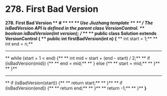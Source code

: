# 278. First Bad Version

**278. First Bad Version **
**# 
**
**
**
**Use Jiuzhang  template**
**
**
**/* The isBadVersion API is defined in the parent class VersionControl.**
**      boolean isBadVersion(int version); */**
**
**
**public class Solution extends VersionControl {**
**    public int firstBadVersion(int n) {**
**        int start = 1;**
**        int end = n;**
**        **
**        while (start + 1 < end) {**
**            int mid = start + (end - start) / 2;**
**            if (isBadVersion(mid)) {**
**                end = mid;**
**            } else {**
**                start = mid;**
**            }**
**        }**
**        **
**        if (isBadVersion(start)) {**
**            return start;**
**        }**
**        if (isBadVersion(end)) {**
**            return end;**
**        }**
**        return -1;**
**    }**
**}**
